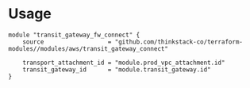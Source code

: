 # Usage
    module "transit_gateway_fw_connect" {
        source                  = "github.com/thinkstack-co/terraform-modules//modules/aws/transit_gateway_connect"

        transport_attachment_id = "module.prod_vpc_attachment.id"
        transit_gateway_id      = "module.transit_gateway.id"
    }
